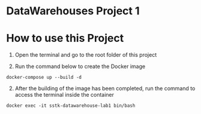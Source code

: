 # DataWarehouses Project 1

# How to use this Project

1. Open the terminal and go to the root folder of this project

2. Run the command below to create the Docker image

``docker-compose up --build -d``

2. After the building of the image has been completed, run the command to access the terminal inside the container

`docker exec -it sstk-datawarehouse-lab1 bin/bash`